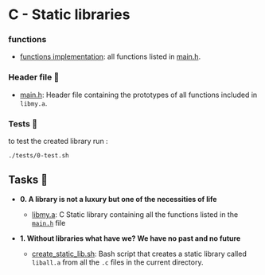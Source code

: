 # C - Static libraries

### functions 

* [functions implementation](./functions): all functions listed in [main.h](./main.h).

### Header file :file_folder:

* [main.h](./main.h): Header file containing the prototypes of all functions
  included in `libmy.a`.

### Tests :test_tube:
to test the created library run : 

```
./tests/0-test.sh
```

## Tasks :page_with_curl:

* **0. A library is not a luxury but one of the necessities of life**
  * [libmy.a](./libmy.a): C Static library containing all the functions
  listed in the [`main.h`](./main.h) file

* **1. Without libraries what have we? We have no past and no future**
  * [create_static_lib.sh](./create_static_lib.sh): Bash script that creates a static
  library called `liball.a` from all the `.c` files in the current directory.